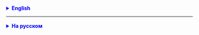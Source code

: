 <details style="margin-top: 16px">
  <summary style="cursor: pointer; color: blue;"><b>English</b></summary>

**Task 1.**
Write a program for calculating the payment of money to an employee, taking into account the bonus for length of service, if the base salary is $500.
For 3 years of work, a 10% bonus, for 5 years of work, a 50% bonus, for 10 years of work, a 100% bonus,
for 15 years of work, a 150% bonus. How many years the employee has worked is entered from the keyboard.

**Task 2.**
The user enters a number from 1 to 12 using the keyboard, the program reports what time of year the entered month belongs to.

**Task 3.**
Write a program for a car at a traffic light. What to do if the light is red, yellow or green.
The color of the traffic light is set in the program, then from the keyboard.


**Task 4.(*)**
Write a calculator application for working with **integers**:
oper 1 => +
oper 2 => -
oper 3 => *,
oper 4 => /,
oper 5 => % ,
other print "Wrong operation".
The numbers and the required operation are entered from the keyboard.

</details>

<hr>

<details style="margin-top: 16px">
  <summary style="cursor: pointer; color: blue;"><b>На русском</b></summary>

**Задача 1.**
Напишите программу расчета выдачи денег работнику с учётом надбавки за стаж, если базовая зарплата 500$.
За 3 года работы надбавка 10%, за 5 лет работы надбавка 50%, за 10 лет работы надбавка 100%,
за 15 лет работы надбавка 150%. 
Сколько лет проработал работник вводится с клавиатуры.

**Задача 2.**
Пользователь с клавиатуры вводит число от 1 до 12, программа сообщает, какому времени года принадлежит введенный месяц.

**Задание 3.**
Напишите программу для машины на светофоре. Что делать водителю, если горит красный, жёлтый или зелёный свет.
Цвет светофора задается в программе, затем с клавиатуры.

**Задача 4.(*)**
Написать приложение - калькулятор для работы с **целыми числами**:
oper 1 => + 
oper 2 => - 
oper 3 => *, 
oper 4 => /, 
oper 5 => % ,
other print "Wrong operation".
Числа и требуемая операция вводятся с клавиатуры.

</details>
